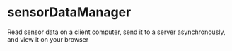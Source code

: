 # sensorDataManager
Read sensor data on a client computer, send it to a server asynchronously, and view it on your browser
